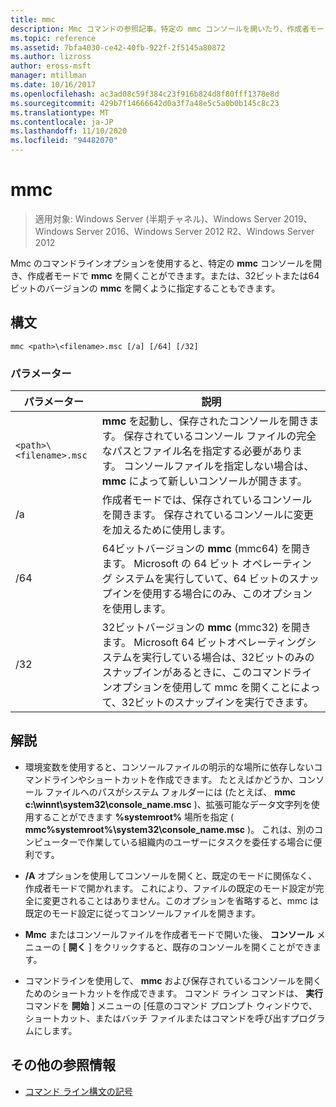 ```yaml
---
title: mmc
description: Mmc コマンドの参照記事。特定の mmc コンソールを開いたり、作成者モードで mmc を開いたり、32ビットまたは64ビットバージョンの mmc を開くように指定したりできます。
ms.topic: reference
ms.assetid: 7bfa4030-ce42-40fb-922f-2f5145a80872
ms.author: lizross
author: eross-msft
manager: mtillman
ms.date: 10/16/2017
ms.openlocfilehash: ac3ad08c59f384c23f916b824d8f80fff1378e8d
ms.sourcegitcommit: 429b7f14666642d0a3f7a48e5c5a0b0b145c8c23
ms.translationtype: MT
ms.contentlocale: ja-JP
ms.lasthandoff: 11/10/2020
ms.locfileid: "94482070"
---
```

# <a name="mmc"></a>mmc

> 適用対象: Windows Server (半期チャネル)、Windows Server 2019、Windows Server 2016、Windows Server 2012 R2、Windows Server 2012

Mmc のコマンドラインオプションを使用すると、特定の **mmc** コンソールを開き、作成者モードで **mmc** を開くことができます。または、32ビットまたは64ビットのバージョンの **mmc** を開くように指定することもできます。

## <a name="syntax"></a>構文

```
mmc <path>\<filename>.msc [/a] [/64] [/32]
```

### <a name="parameters"></a>パラメーター

| パラメーター | 説明 |
| --------- | ----------- |
| `<path>\<filename>.msc` | **mmc** を起動し、保存されたコンソールを開きます。 保存されているコンソール ファイルの完全なパスとファイル名を指定する必要があります。 コンソールファイルを指定しない場合は、 **mmc** によって新しいコンソールが開きます。 |
| /a | 作成者モードでは、保存されているコンソールを開きます。  保存されているコンソールに変更を加えるために使用します。 |
| /64 | 64ビットバージョンの **mmc** (mmc64) を開きます。 Microsoft の 64 ビット オペレーティング システムを実行していて、64 ビットのスナップインを使用する場合にのみ、このオプションを使用します。 |
| /32 | 32ビットバージョンの **mmc** (mmc32) を開きます。 Microsoft 64 ビットオペレーティングシステムを実行している場合は、32ビットのみのスナップインがあるときに、このコマンドラインオプションを使用して mmc を開くことによって、32ビットのスナップインを実行できます。 |

## <a name="remarks"></a>解説

- 環境変数を使用すると、コンソールファイルの明示的な場所に依存しないコマンドラインやショートカットを作成できます。 たとえばかどうか、コンソール ファイルへのパスがシステム フォルダーには (たとえば、 **mmc c:\winnt\system32\console_name.msc** )、拡張可能なデータ文字列を使用することができます **%systemroot%** 場所を指定 ( **mmc%systemroot%\system32\console_name.msc** )。 これは、別のコンピューターで作業している組織内のユーザーにタスクを委任する場合に便利です。

- **/A** オプションを使用してコンソールを開くと、既定のモードに関係なく、作成者モードで開かれます。 これにより、ファイルの既定のモード設定が完全に変更されることはありません。このオプションを省略すると、mmc は既定のモード設定に従ってコンソールファイルを開きます。

- **Mmc** またはコンソールファイルを作成者モードで開いた後、 **コンソール** メニューの [ **開く** ] をクリックすると、既存のコンソールを開くことができます。

- コマンドラインを使用して、 **mmc** および保存されているコンソールを開くためのショートカットを作成できます。 コマンド ライン コマンドは、 **実行** コマンドを **開始** ] メニューの [任意のコマンド プロンプト ウィンドウで、ショートカット、またはバッチ ファイルまたはコマンドを呼び出すプログラムにします。

## <a name="additional-references"></a>その他の参照情報

- [コマンド ライン構文の記号](command-line-syntax-key.md)
